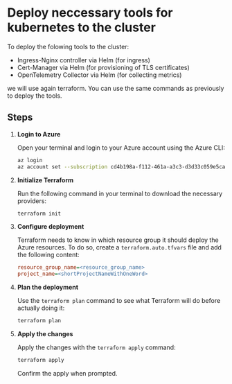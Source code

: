 # Deploy neccessary tools for kubernetes to the cluster

To deploy the folowing tools to the cluster:
- Ingress-Nginx controller via Helm (for ingress)
- Cert-Manager via Helm (for provisioning of TLS certificates)
- OpenTelemetry Collector via Helm (for collecting metrics)

we will use again terraform. You can use the same commands as previously to deploy the tools.

## Steps

1. **Login to Azure**

    Open your terminal and login to your Azure account using the Azure CLI:

    ```bash
    az login
    az account set --subscription cd4b198a-f112-461a-a3c3-d3d33c059e5caz
    ```

2. **Initialize Terraform**

    Run the following command in your terminal to download the necessary providers:

    ```bash
    terraform init
    ```

3. **Configure deployment**

    Terraform needs to know in which resource group it should deploy the Azure resources. To do so, create a `terraform.auto.tfvars` file and add the following content:

    ```ini
    resource_group_name=<resource_group_name>
    project_name=<shortProjectNameWithOneWord>
    ```

4. **Plan the deployment**

    Use the `terraform plan` command to see what Terraform will do before actually doing it:

    ```bash
    terraform plan
    ```

5. **Apply the changes**

    Apply the changes with the `terraform apply` command:

    ```bash
    terraform apply
    ```

    Confirm the apply when prompted.

